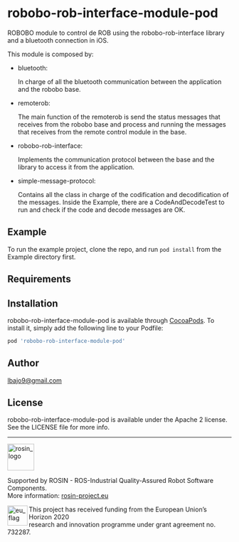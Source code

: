 # robobo-rob-interface-module-pod
ROBOBO module to control de ROB using the robobo-rob-interface library and a bluetooth connection in iOS.

This module is composed by:
* bluetooth:
     
     In charge of all the bluetooth communication between the application and the robobo base.
* remoterob:

     The main function of the remoterob is send the status messages that receives from the robobo base and process and running the messages that receives from the remote control module in the base.
* robobo-rob-interface:

     Implements the communication protocol between the base and the library to access it from the application.
* simple-message-protocol:
     
     Contains all the class in charge of the codification and decodification of the messages. Inside the Example, there are a CodeAndDecodeTest to run and check if the code and decode messages are OK.


<!--
[![CI Status](https://img.shields.io/travis/lbajo/robobo-rob-interface-module-pod.svg?style=flat)](https://travis-ci.org/lbajo/robobo-rob-interface-module-pod)
[![Version](https://img.shields.io/cocoapods/v/robobo-rob-interface-module-pod.svg?style=flat)](https://cocoapods.org/pods/robobo-rob-interface-module-pod)
[![License](https://img.shields.io/cocoapods/l/robobo-rob-interface-module-pod.svg?style=flat)](https://cocoapods.org/pods/robobo-rob-interface-module-pod)
[![Platform](https://img.shields.io/cocoapods/p/robobo-rob-interface-module-pod.svg?style=flat)](https://cocoapods.org/pods/robobo-rob-interface-module-pod)
-->
## Example

To run the example project, clone the repo, and run `pod install` from the Example directory first.

## Requirements

## Installation

robobo-rob-interface-module-pod is available through [CocoaPods](https://cocoapods.org). To install
it, simply add the following line to your Podfile:

```ruby
pod 'robobo-rob-interface-module-pod'
```

## Author

lbajo9@gmail.com

## License

robobo-rob-interface-module-pod is available under the Apache 2 license. See the LICENSE file for more info.

***
<!-- 
    ROSIN acknowledgement from the ROSIN press kit
    @ https://github.com/rosin-project/press_kit
-->

<a href="http://rosin-project.eu">
  <img src="http://rosin-project.eu/wp-content/uploads/rosin_ack_logo_wide.png" 
       alt="rosin_logo" height="60" >
</a>

Supported by ROSIN - ROS-Industrial Quality-Assured Robot Software Components.  
More information: <a href="http://rosin-project.eu">rosin-project.eu</a>

<img src="http://rosin-project.eu/wp-content/uploads/rosin_eu_flag.jpg" 
     alt="eu_flag" height="45" align="left" >  

This project has received funding from the European Union’s Horizon 2020  
research and innovation programme under grant agreement no. 732287. 

